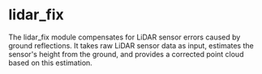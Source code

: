 # lidar_fix
The lidar_fix module compensates for LiDAR sensor errors caused by ground reflections. It takes raw LiDAR sensor data as input, estimates the sensor's height from the ground, and provides a corrected point cloud based on this estimation.